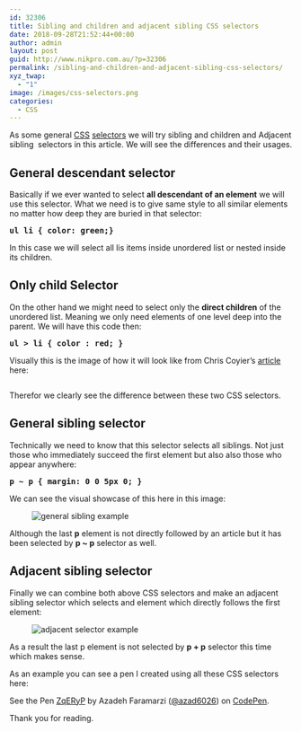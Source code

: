 ```yaml
---
id: 32306
title: Sibling and children and adjacent sibling CSS selectors
date: 2018-09-28T21:52:44+00:00
author: admin
layout: post
guid: http://www.nikpro.com.au/?p=32306
permalink: /sibling-and-children-and-adjacent-sibling-css-selectors/
xyz_twap:
  - "1"
image: /images/css-selectors.png
categories:
  - CSS
---
```

As some general [CSS](http://nikpro.com.au/category/css) [selectors](http://www.nikpro.com.au/the-css-nth-child-selector-explained-with-examples/) we will try sibling and children and Adjacent sibling  selectors in this article. We will see the differences and their usages.

## General descendant selector

Basically if we ever wanted to select **all descendant of an element** we will use this selector. What we need is to give same style to all similar elements no matter how deep they are buried in that selector:

<pre class="wp-block-preformatted"><strong>ul li { color: green;}</strong></pre>

In this case we will select all lis items inside unordered list or nested inside its children.

## Only child Selector

On the other hand we might need to select only the **direct children** of the unordered list. Meaning we only need elements of one level deep into the parent. We will have this code then:

<pre class="wp-block-preformatted"><strong>ul > li { color : red; }</strong><br /></pre>

Visually this is the image of how it will look like from Chris Coyier&#8217;s [article](https://css-tricks.com/child-and-sibling-selectors/) here:<figure class="wp-block-image">

<img src="http://www.nikpro.com.auselector-example.png" alt="" class="wp-image-32307" srcset="http://testgatsby.localselector-example.png 570w, http://testgatsby.localselector-example-300x205.png 300w" sizes="(max-width: 570px) 100vw, 570px" /> </figure> 

Therefor we clearly see the difference between these two CSS selectors.

## General sibling selector

Technically we need to know that this selector selects all siblings. Not just those who immediately succeed the first element but also also those who appear anywhere:

<pre class="wp-block-preformatted"><strong>p ~ p { margin: 0 0 5px 0; }</strong></pre>

We can see the visual showcase of this here in this image:<figure class="wp-block-image">

<img src="http://www.nikpro.com.augeneral-sibling-example.png" alt="general sibling example" class="wp-image-32309" srcset="http://testgatsby.localgeneral-sibling-example.png 570w, http://testgatsby.localgeneral-sibling-example-300x156.png 300w" sizes="(max-width: 570px) 100vw, 570px" /> </figure> 

Although the last **p** element is not directly followed by an article but it has been selected by **p ~ p** selector as well.

## Adjacent sibling selector

Finally we can combine both above CSS selectors and make an adjacent sibling selector which selects and element which directly follows the first element:<figure class="wp-block-image">

<img src="http://www.nikpro.com.auadjacent-selector-example.png" alt="adjacent selector example" class="wp-image-32308" srcset="http://testgatsby.localadjacent-selector-example.png 570w, http://testgatsby.localadjacent-selector-example-300x156.png 300w" sizes="(max-width: 570px) 100vw, 570px" /> </figure> 

As a result the last p element is not selected by **p + p** selector this time which makes sense.

As an example you can see a pen I created using all these CSS selectors here:

<p data-height="500" data-theme-id="0" data-slug-hash="ZqERyP" data-default-tab="html,result" data-user="azad6026" data-pen-title="ZqERyP" class="codepen">
  See the Pen <a href="https://codepen.io/azad6026/pen/ZqERyP/">ZqERyP</a> by Azadeh Faramarzi (<a href="https://codepen.io/azad6026">@azad6026</a>) on <a href="https://codepen.io">CodePen</a>.
</p>

Thank you for reading.
